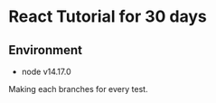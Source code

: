 # React Tutorial for 30 days

## Environment
* node v14.17.0

Making each branches for every test.

